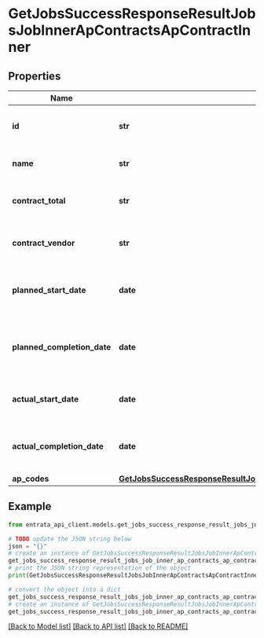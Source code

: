 # GetJobsSuccessResponseResultJobsJobInnerApContractsApContractInner


## Properties

Name | Type | Description | Notes
------------ | ------------- | ------------- | -------------
**id** | **str** | The unique identifier for the AP contract. | 
**name** | **str** | The name of the AP contract. | 
**contract_total** | **str** | The total value of the AP contract. | 
**contract_vendor** | **str** | The vendor associated with the AP contract. | 
**planned_start_date** | **date** | The planned start date for the AP contract. | 
**planned_completion_date** | **date** | The planned completion date for the AP contract. | 
**actual_start_date** | **date** | The actual start date of the AP contract. | 
**actual_completion_date** | **date** | The actual completion date of the AP contract. | 
**ap_codes** | [**GetJobsSuccessResponseResultJobsJobInnerApContractsApContractInnerApCodes**](GetJobsSuccessResponseResultJobsJobInnerApContractsApContractInnerApCodes.md) |  | 

## Example

```python
from entrata_api_client.models.get_jobs_success_response_result_jobs_job_inner_ap_contracts_ap_contract_inner import GetJobsSuccessResponseResultJobsJobInnerApContractsApContractInner

# TODO update the JSON string below
json = "{}"
# create an instance of GetJobsSuccessResponseResultJobsJobInnerApContractsApContractInner from a JSON string
get_jobs_success_response_result_jobs_job_inner_ap_contracts_ap_contract_inner_instance = GetJobsSuccessResponseResultJobsJobInnerApContractsApContractInner.from_json(json)
# print the JSON string representation of the object
print(GetJobsSuccessResponseResultJobsJobInnerApContractsApContractInner.to_json())

# convert the object into a dict
get_jobs_success_response_result_jobs_job_inner_ap_contracts_ap_contract_inner_dict = get_jobs_success_response_result_jobs_job_inner_ap_contracts_ap_contract_inner_instance.to_dict()
# create an instance of GetJobsSuccessResponseResultJobsJobInnerApContractsApContractInner from a dict
get_jobs_success_response_result_jobs_job_inner_ap_contracts_ap_contract_inner_from_dict = GetJobsSuccessResponseResultJobsJobInnerApContractsApContractInner.from_dict(get_jobs_success_response_result_jobs_job_inner_ap_contracts_ap_contract_inner_dict)
```
[[Back to Model list]](../README.md#documentation-for-models) [[Back to API list]](../README.md#documentation-for-api-endpoints) [[Back to README]](../README.md)


